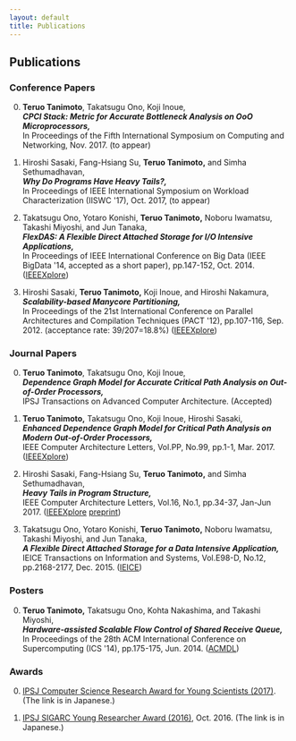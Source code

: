 ```yaml
---
layout: default
title: Publications
---
```


## Publications

### Conference Papers

0. __Teruo Tanimoto__, Takatsugu Ono, Koji Inoue,  
   ***CPCI Stack: Metric for Accurate Bottleneck Analysis on OoO Microprocessors,***  
   In Proceedings of the Fifth International Symposium on Computing and Networking, Nov. 2017. (to appear)<!-- (acceptance rate: 25/73=34.2%)-->

0. Hiroshi Sasaki, Fang-Hsiang Su, __Teruo Tanimoto,__ and Simha Sethumadhavan,  
   ***Why Do Programs Have Heavy Tails?,***  
   In Proceedings of IEEE International Symposium on Workload Characterization (IISWC '17), Oct. 2017, (to appear)<!-- (acceptance rate: 23/83=27.7%)-->

0. Takatsugu Ono, Yotaro Konishi, __Teruo Tanimoto,__ Noboru Iwamatsu, Takashi Miyoshi, and Jun Tanaka,  
   ***FlexDAS: A Flexible Direct Attached Storage for I/O Intensive Applications,***  
   In Proceedings of IEEE International Conference on Big Data (IEEE BigData '14, accepted as a short paper), pp.147-152, Oct. 2014. 
   ([IEEEXplore](http://ieeexplore.ieee.org/document/7004224/))

0. Hiroshi Sasaki, __Teruo Tanimoto,__ Koji Inoue, and Hiroshi Nakamura,  
   ***Scalability-based Manycore Partitioning,***  
   In Proceedings of the 21st International Conference on Parallel Architectures and Compilation Techniques (PACT '12), pp.107-116, Sep. 2012. (acceptance rate: 39/207=18.8%) 
   ([IEEEXplore](http://ieeexplore.ieee.org/document/7842923/))


<!--
### Workshop Papers
-->


### Journal Papers

0. __Teruo Tanimoto__, Takatsugu Ono, Koji Inoue,  
   ***Dependence Graph Model for Accurate Critical Path Analysis on Out-of-Order Processors,***  
   IPSJ Transactions on Advanced Computer Architecture. (Accepted)

0. __Teruo Tanimoto,__ Takatsugu Ono, Koji Inoue, Hiroshi Sasaki,  
   ***Enhanced Dependence Graph Model for Critical Path Analysis on Modern Out-of-Order Processors,***  
   IEEE Computer Architecture Letters, Vol.PP, No.99, pp.1-1, Mar. 2017. 
   ([IEEEXplore](http://ieeexplore.ieee.org/document/7882625/))

0. Hiroshi Sasaki, Fang-Hsiang Su, __Teruo Tanimoto,__ and Simha Sethumadhavan,  
   ***Heavy Tails in Program Structure,***  
   IEEE Computer Architecture Letters, Vol.16, No.1, pp.34-37, Jan-Jun 2017. 
   ([IEEEXplore](http://ieeexplore.ieee.org/document/7480837/) 
    [preprint](https://sites.google.com/site/hrshssk/ht-cal-preprint.pdf?attredirects=0))

0. Takatsugu Ono, Yotaro Konishi, __Teruo Tanimoto,__ Noboru Iwamatsu, Takashi Miyoshi, and Jun Tanaka,  
   ***A Flexible Direct Attached Storage for a Data Intensive Application,***  
   IEICE Transactions on Information and Systems, Vol.E98-D, No.12, pp.2168-2177, Dec. 2015. 
   ([IEICE](https://search.ieice.org/bin/summary.php?id=e98-d_12_2168))


### Posters

0. __Teruo Tanimoto,__ Takatsugu Ono, Kohta Nakashima, and Takashi Miyoshi,  
   ***Hardware-assisted Scalable Flow Control of Shared Receive Queue,***  
   In Proceedings of the 28th ACM International Conference on Supercomputing (ICS '14), pp.175-175, Jun. 2014. 
   ([ACMDL](http://dl.acm.org/citation.cfm?id=2600113))


### Awards

0. [IPSJ Computer Science Research Award for Young Scientists (2017)](http://www.ipsj.or.jp/award/cs-award-2017.html). (The link is in Japanese.)

0. [IPSJ SIGARC Young Researcher Award (2016)](https://www.ipsj.or.jp/award/arc-award1.html), Oct. 2016. (The link is in Japanese.)
